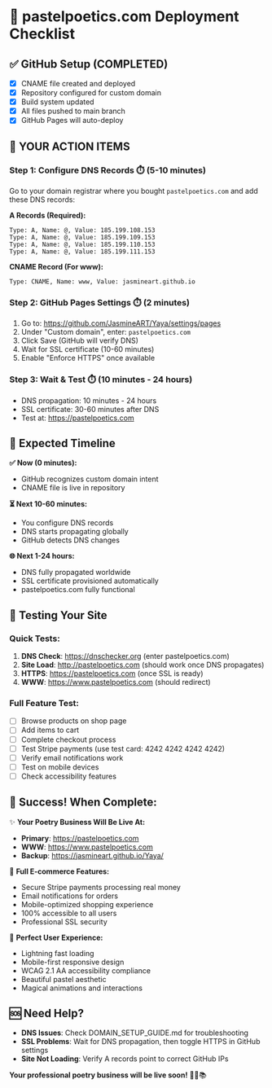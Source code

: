 # 🚀 pastelpoetics.com Deployment Checklist

## ✅ **GitHub Setup (COMPLETED)**
- [x] CNAME file created and deployed
- [x] Repository configured for custom domain
- [x] Build system updated
- [x] All files pushed to main branch
- [x] GitHub Pages will auto-deploy

## 🔧 **YOUR ACTION ITEMS**

### **Step 1: Configure DNS Records** ⏱️ (5-10 minutes)
Go to your domain registrar where you bought `pastelpoetics.com` and add these DNS records:

**A Records (Required):**
```
Type: A, Name: @, Value: 185.199.108.153
Type: A, Name: @, Value: 185.199.109.153  
Type: A, Name: @, Value: 185.199.110.153
Type: A, Name: @, Value: 185.199.111.153
```

**CNAME Record (For www):**
```
Type: CNAME, Name: www, Value: jasmineart.github.io
```

### **Step 2: GitHub Pages Settings** ⏱️ (2 minutes)
1. Go to: https://github.com/JasmineART/Yaya/settings/pages
2. Under "Custom domain", enter: `pastelpoetics.com`
3. Click Save (GitHub will verify DNS)
4. Wait for SSL certificate (10-60 minutes)
5. Enable "Enforce HTTPS" once available

### **Step 3: Wait & Test** ⏱️ (10 minutes - 24 hours)
- DNS propagation: 10 minutes - 24 hours
- SSL certificate: 30-60 minutes after DNS
- Test at: https://pastelpoetics.com

## 🎯 **Expected Timeline**

**✅ Now (0 minutes):**
- GitHub recognizes custom domain intent
- CNAME file is live in repository

**⏳ Next 10-60 minutes:**
- You configure DNS records
- DNS starts propagating globally
- GitHub detects DNS changes

**🌐 Next 1-24 hours:**
- DNS fully propagated worldwide  
- SSL certificate provisioned automatically
- pastelpoetics.com fully functional

## 🧪 **Testing Your Site**

### **Quick Tests:**
1. **DNS Check**: https://dnschecker.org (enter pastelpoetics.com)
2. **Site Load**: http://pastelpoetics.com (should work once DNS propagates)
3. **HTTPS**: https://pastelpoetics.com (once SSL is ready)
4. **WWW**: https://www.pastelpoetics.com (should redirect)

### **Full Feature Test:**
- [ ] Browse products on shop page
- [ ] Add items to cart  
- [ ] Complete checkout process
- [ ] Test Stripe payments (use test card: 4242 4242 4242 4242)
- [ ] Verify email notifications work
- [ ] Test on mobile devices
- [ ] Check accessibility features

## 🎉 **Success! When Complete:**

✨ **Your Poetry Business Will Be Live At:**
- **Primary**: https://pastelpoetics.com
- **WWW**: https://www.pastelpoetics.com  
- **Backup**: https://jasmineart.github.io/Yaya/

🛒 **Full E-commerce Features:**
- Secure Stripe payments processing real money
- Email notifications for orders
- Mobile-optimized shopping experience
- 100% accessible to all users
- Professional SSL security

📱 **Perfect User Experience:**
- Lightning fast loading
- Mobile-first responsive design
- WCAG 2.1 AA accessibility compliance
- Beautiful pastel aesthetic
- Magical animations and interactions

## 🆘 **Need Help?**

- **DNS Issues**: Check DOMAIN_SETUP_GUIDE.md for troubleshooting
- **SSL Problems**: Wait for DNS propagation, then toggle HTTPS in GitHub settings
- **Site Not Loading**: Verify A records point to correct GitHub IPs

**Your professional poetry business will be live soon!** 🌟✨📚